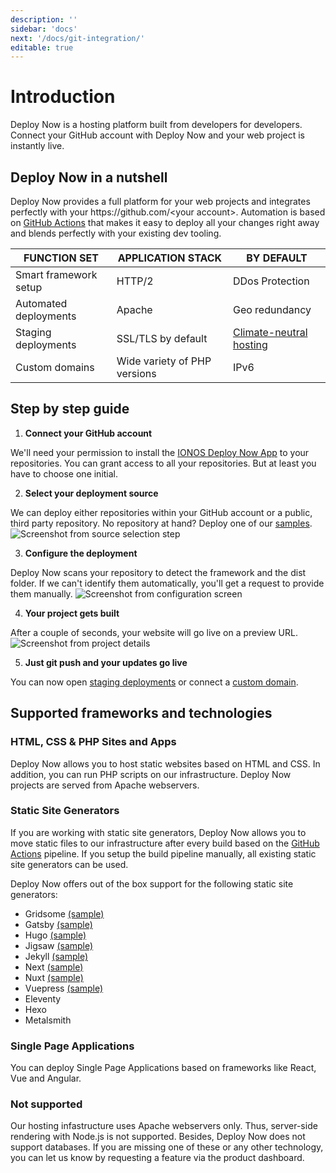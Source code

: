 ```yaml
---
description: ''
sidebar: 'docs'
next: '/docs/git-integration/'
editable: true
---
```


# Introduction

Deploy Now is a hosting platform built from developers for developers. Connect your GitHub account with Deploy Now and your web project is instantly live.

## Deploy Now in a nutshell

Deploy Now provides a full platform for your web projects and integrates perfectly with your https:&#47;&#47;github.com/&lt;your account&gt;. Automation is based on [GitHub Actions](https://github.com/features/actions) that makes it easy to deploy all your changes right away and blends perfectly with your existing dev tooling. 

|FUNCTION SET|APPLICATION STACK|BY DEFAULT|
|-|-|-|
|Smart framework setup|HTTP/2|DDos Protection|
|Automated deployments|Apache|Geo redundancy|
|Staging deployments|SSL/TLS by default|[Climate-neutral hosting](https://www.ionos.com/environment)|
|Custom domains|Wide variety of PHP versions|IPv6|

## Step by step guide

1. **Connect your GitHub account** 

We'll need your permission to install the [IONOS Deploy Now App](https://github.com/apps/ionos-deploy-now) to your repositories. You can grant access to all your repositories. But at least you have to choose one initial.
    
2. **Select your deployment source**

We can deploy either repositories within your GitHub account or a public, third party repository. No repository at hand? Deploy one of our [samples](/docs/framework-samples/).
![Screenshot from source selection step](/source-selection.jpg)  
  
3. **Configure the deployment**

Deploy Now scans your repository to detect the framework and the dist folder. If we can't identify them automatically, you'll get a request to provide them manually.
![Screenshot from configuration screen](/confirm-configuration.jpg)

4. **Your project gets built** 

After a couple of seconds, your website will go live on a preview URL. 
![Screenshot from project details](/project-details.jpg)

5. **Just git push and your updates go live** 

You can now open [staging deployments](/docs/staging-deployments/) or connect a [custom domain](/docs/domain-tls/).

## Supported frameworks and technologies

### HTML, CSS & PHP Sites and Apps
Deploy Now allows you to host static websites based on HTML and CSS. In addition, you can run PHP scripts on our infrastructure. Deploy Now projects are served from Apache webservers. 

### Static Site Generators
If you are working with static site generators, Deploy Now allows you to move static files to our infrastructure after every build based on the [GitHub Actions](https://github.com/features/actions) pipeline. If you setup the build pipeline manually, all existing static site generators can be used. 

Deploy Now offers out of the box support for the following static site generators:

- Gridsome [(sample)](/docs/framework-samples/#gridsome-sample)
- Gatsby [(sample)](/docs/framework-samples/#gatsby-sample)
- Hugo [(sample)](/docs/framework-samples/#hugo-sample)
- Jigsaw [(sample)](/docs/framework-samples/#jigsaw-sample)
- Jekyll [(sample)](/docs/framework-samples/#jekyll-sample)
- Next [(sample)](/docs/framework-samples/#next-sample)
- Nuxt [(sample)](/docs/framework-samples/#nuxt-sample)
- Vuepress [(sample)](/docs/framework-samples/#vuepress-sample)
- Eleventy
- Hexo
- Metalsmith

### Single Page Applications
You can deploy Single Page Applications based on frameworks like React, Vue and Angular.

### Not supported
Our hosting infastructure uses Apache webservers only. Thus, server-side rendering with Node.js is not supported. Besides, Deploy Now does not support databases. If you are missing one of these or any other technology, you can let us know by requesting a feature via the product dashboard.